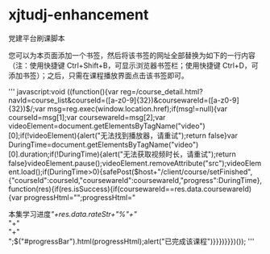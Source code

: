 # xjtudj-enhancement
党建平台刷课脚本




您可以为本页面添加一个书签，然后将该书签的网址全部替换为如下的一行内容（注：使用快捷键 Ctrl+Shift+B，可显示浏览器书签栏；使用快捷键 Ctrl+D，可添加书签）；之后，只需在课程播放界面点击该书签即可。

'''
javascript:void ((function(){var reg=/course_detail\.html\?navId=course_list\&courseId=([a-z0-9]{32})\&coursewareId=([a-z0-9]{32})$/;var msg=reg.exec(window.location.href);if(msg!=null){var courseId=msg[1];var coursewareId=msg[2];var videoElement=document.getElementsByTagName("video")[0];if(!videoElement){alert("无法找到播放器，请重试");return false}var DuringTime=document.getElementsByTagName("video")[0].duration;if(!DuringTime){alert("无法获取视频时长，请重试");return false}videoElement.pause();videoElement.removeAttribute("src");videoElement.load();if(DuringTime>0){safePost($host+"/client/course/setFinished",{"courseId":courseId,"coursewareId":coursewareId,"progress":DuringTime},function(res){if(res.isSuccess){if(coursewareId==res.data.coursewareId){var progressHtml="";progressHtml="<div class='progress-o'>本集学习进度<i>"+res.data.rateStr+"%"+"</i></div>"+"<div class='progress-t'>"+"<div class='progress-t-0' style='width: "+res.data.rateStr+"%;'></div></div>";$("#progressBar").html(progressHtml);alert("已完成该课程")}}})}}})());
'''

